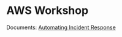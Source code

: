 # AWS Workshop

Documents: [Automating Incident Response](https://nnminhtan.github.io/AWS-Workshop/)
